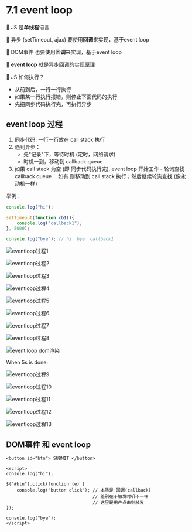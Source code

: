 # 7.1 event loop

🔷 JS 是**单线程**语言

🔷 异步 \(setTimeout, ajax\) 要使用**回调**来实现，基于event loop

🔷 DOM事件 也要使用**回调**来实现，基于event loop

🔶 **event loop** 就是异步回调的实现原理

🔶 JS 如何执行？

* 从前到后，一行一行执行
* 如果某一行执行报错，则停止下面代码的执行
* 先把同步代码执行完，再执行异步

## event loop 过程

1. 同步代码: 一行一行放在 call stack 执行
2. 遇到异步：
   * 先"记录"下，等待时机 \(定时，网络请求\)
   * 时机一到，移动到 callback queue
3. 如果 call stack 为空 \(即 同步代码执行完\), event loop 开始工作 - 轮询查找 callback queue： 如有 则移动到 call stack 执行；然后继续轮询查找 \(像永动机一样\)

举例：

```javascript
console.log("hi");

setTimeout(function cb1(){
    console.log("callback1");
}, 5000);

console.log("bye"); // hi  bye  callback1
```

![eventloop&#x8FC7;&#x7A0B;1](../.gitbook/assets/eventloop1.png)

![eventloop&#x8FC7;&#x7A0B;2](../.gitbook/assets/eventloop2.png)

![eventloop&#x8FC7;&#x7A0B;3](../.gitbook/assets/eventloop3.png)

![eventloop&#x8FC7;&#x7A0B;4](../.gitbook/assets/eventloop4.png)

![eventloop&#x8FC7;&#x7A0B;5](../.gitbook/assets/eventloop5.png)

![eventloop&#x8FC7;&#x7A0B;6](../.gitbook/assets/eventloop6.png)

![eventloop&#x8FC7;&#x7A0B;7](../.gitbook/assets/eventloop7.png)

![eventloop&#x8FC7;&#x7A0B;8](../.gitbook/assets/eventloop7.png)

![event loop dom&#x6E32;&#x67D3;](../.gitbook/assets/eventloop-dom.png)

When 5s is done:

![eventloop&#x8FC7;&#x7A0B;9](../.gitbook/assets/eventloop9.png)

![eventloop&#x8FC7;&#x7A0B;10](../.gitbook/assets/eventloop10.png)

![eventloop&#x8FC7;&#x7A0B;11](../.gitbook/assets/eventloop11.png)

![eventloop&#x8FC7;&#x7A0B;12](../.gitbook/assets/eventloop12.png)

![eventloop&#x8FC7;&#x7A0B;13](../.gitbook/assets/eventloop13.png)

## DOM事件 和 event loop

```markup
<button id="btn"> SUBMIT </button>

<script>
console.log("hi");

$("#btn").click(function (e) {
    console.log("button click"); // 本质是 回调(callback) 
                                 // 差别在于触发时机不一样
                                 // 这里是用户点击则触发
});

console.log("bye");
</script>
```

